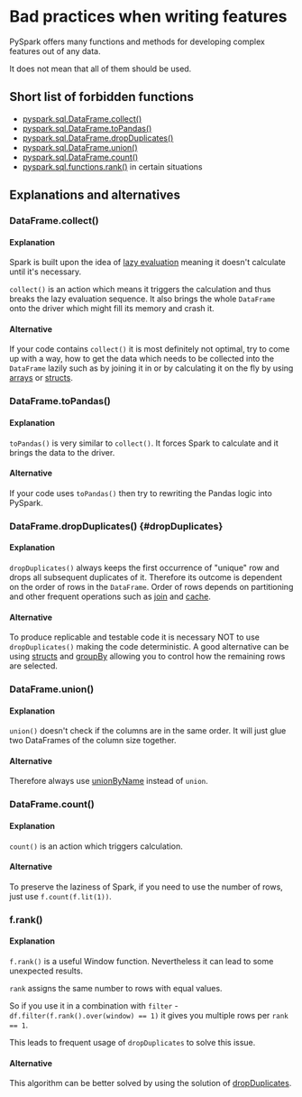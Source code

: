 # Bad practices when writing features

PySpark offers many functions and methods for developing complex features out of any data.

It does not mean that all of them should be used.

## Short list of forbidden functions

- [pyspark.sql.DataFrame.collect()](https://spark.apache.org/docs/latest/api/python/reference/api/pyspark.sql.DataFrame.collect.html)
- [pyspark.sql.DataFrame.toPandas()](https://spark.apache.org/docs/latest/api/python/reference/api/pyspark.sql.DataFrame.toPandas.html)
- [pyspark.sql.DataFrame.dropDuplicates()](https://spark.apache.org/docs/latest/api/python/reference/api/pyspark.sql.DataFrame.dropDuplicates.html)
- [pyspark.sql.DataFrame.union()](https://spark.apache.org/docs/latest/api/python/reference/api/pyspark.sql.DataFrame.union.html)
- [pyspark.sql.DataFrame.count()](https://spark.apache.org/docs/latest/api/python/reference/api/pyspark.sql.DataFrame.count.html)
- [pyspark.sql.functions.rank()](https://spark.apache.org/docs/latest/api/python/reference/api/pyspark.sql.functions.rank.html) in certain situations

## Explanations and alternatives

### DataFrame.collect()

#### Explanation

Spark is built upon the idea of [lazy evaluation](https://en.wikipedia.org/wiki/Lazy_evaluation#:~:text=In%20programming%20language%20theory%2C%20lazy,avoids%20repeated%20evaluations%20(sharing).) meaning it doesn't calculate until it's necessary.

`collect()` is an action which means it triggers the calculation and thus breaks the lazy evaluation sequence.
It also brings the whole `DataFrame` onto the driver which might fill its memory and crash it.

#### Alternative

If your code contains `collect()` it is most definitely not optimal, try to come up with a way, how to get the data which needs to be collected
into the `DataFrame` lazily such as by joining it in or by calculating it on the fly by using [arrays](https://spark.apache.org/docs/latest/api/python/reference/api/pyspark.sql.functions.array.html)
or [structs](https://spark.apache.org/docs/latest/api/python/reference/api/pyspark.sql.functions.struct.html).

### DataFrame.toPandas()

#### Explanation

`toPandas()` is very similar to `collect()`. It forces Spark to calculate and it brings the data to the driver.

#### Alternative

If your code uses `toPandas()` then try to rewriting the Pandas logic into PySpark.

### DataFrame.dropDuplicates() {#dropDuplicates}

#### Explanation

`dropDuplicates()` always keeps the first occurrence of "unique" row and drops all subsequent duplicates of it.
Therefore its outcome is dependent on the order of rows in the `DataFrame`. Order of rows depends on partitioning and other
frequent operations such as [join](https://spark.apache.org/docs/latest/api/python/reference/api/pyspark.sql.DataFrame.join.html) and [cache](https://spark.apache.org/docs/latest/api/python/reference/api/pyspark.sql.DataFrame.cache.html).

#### Alternative

To produce replicable and testable code it is necessary NOT to use `dropDuplicates()` making the code deterministic.
A good alternative can be using [structs](https://spark.apache.org/docs/latest/api/python/reference/api/pyspark.sql.functions.struct.html)
and [groupBy](https://spark.apache.org/docs/latest/api/python/reference/api/pyspark.sql.DataFrame.groupBy.html) allowing you to control how the remaining rows are selected.

### DataFrame.union()

#### Explanation

`union()` doesn't check if the columns are in the same order.
It will just glue two DataFrames of the column size together.

#### Alternative

Therefore always use [unionByName](https://spark.apache.org/docs/latest/api/python/reference/api/pyspark.sql.DataFrame.unionByName.html) instead of `union`.

### DataFrame.count()

#### Explanation

`count()` is an action which triggers calculation.

#### Alternative

To preserve the laziness of Spark, if you need to use the number of rows, just use `f.count(f.lit(1))`.

### f.rank()

#### Explanation

`f.rank()` is a useful Window function. Nevertheless it can lead to some unexpected results.

`rank` assigns the same number to rows with equal values.

So if you use it in a combination with `filter` - `df.filter(f.rank().over(window) == 1)` it gives you multiple rows per `rank == 1`.

This leads to frequent usage of `dropDuplicates` to solve this issue.

#### Alternative

This algorithm can be better solved by using the solution of [dropDuplicates](#dropDuplicates).
